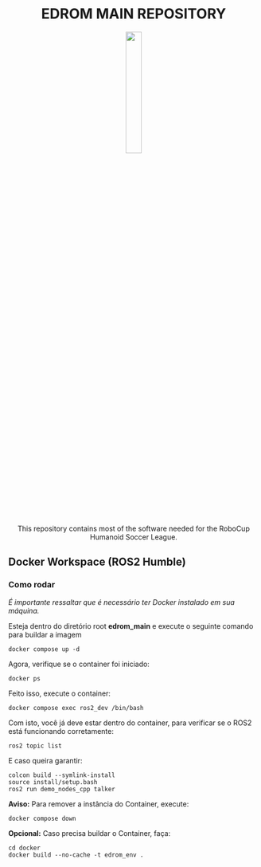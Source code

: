 <center>

# EDROM MAIN REPOSITORY

</center>

<p align='center'>
<img src='https://static.wixstatic.com/media/9d5617_a4c77748888a4c0e8884d1873f55337d~mv2.png/v1/fill/w_440,h_440,al_c,q_85,usm_1.20_1.00_0.01,enc_auto/SIMBOLO%20EDROM.png' width='25%'>
</p>

<center>
This repository contains most of the software needed for the RoboCup Humanoid Soccer League.
</center>

## Docker Workspace (ROS2 Humble)
### Como rodar
*É importante ressaltar que é necessário ter Docker instalado em sua máquina.*

Esteja dentro do diretório root **edrom_main** e execute o seguinte comando para buildar a imagem
```
docker compose up -d
```
Agora, verifique se o container foi iniciado:
```
docker ps
```
Feito isso, execute o container:
```
docker compose exec ros2_dev /bin/bash
```
Com isto, você já deve estar dentro do container, para verificar se o ROS2 está funcionando corretamente:
```
ros2 topic list
```
E caso queira garantir:
```
colcon build --symlink-install
source install/setup.bash
ros2 run demo_nodes_cpp talker
```
**Aviso:** Para remover a instância do Container, execute:
```
docker compose down
```
**Opcional:** Caso precisa buildar o Container, faça:
```
cd docker
docker build --no-cache -t edrom_env .
```

